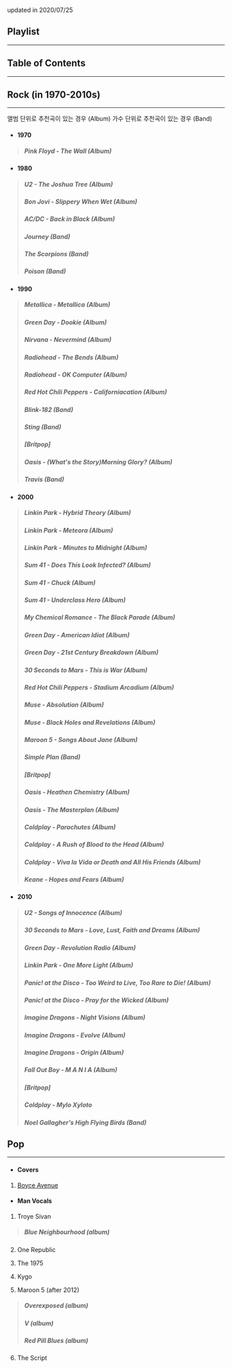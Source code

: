 updated in 2020/07/25

## Playlist 
____

## Table of Contents
_____

## Rock (in 1970-2010s)
---
앨범 단위로 추천곡이 있는 경우 (Album) 
가수 단위로 추천곡이 있는 경우 (Band)
  
* #### 1970
> ##### Pink Floyd - The Wall (Album)

* #### 1980

> ##### U2 - The Joshua Tree (Album)
> ##### Bon Jovi - Slippery When Wet (Album)
> ##### AC/DC - Back in Black (Album)
> ##### Journey (Band)
> ##### The Scorpions (Band)
> ##### Poison (Band)

* #### 1990
> ##### Metallica - Metallica (Album)
> ##### Green Day - Dookie (Album)
> ##### Nirvana - Nevermind (Album)
> ##### Radiohead - The Bends (Album)
> ##### Radiohead - OK Computer (Album)
> ##### Red Hot Chili Peppers - Californiacation (Album)
> ##### Blink-182 (Band)
> ##### Sting (Band)
> ##### __[Britpop]__ 
> ##### Oasis - (What's the Story)Morning Glory? (Album)
> ##### Travis (Band)

* #### 2000
> ##### Linkin Park - Hybrid Theory (Album)
> ##### Linkin Park - Meteora (Album)
> ##### Linkin Park - Minutes to Midnight (Album)
> ##### Sum 41 - Does This Look Infected? (Album)
> ##### Sum 41 - Chuck (Album)
> ##### Sum 41 - Underclass Hero (Album)
> ##### My Chemical Romance - The Black Parade (Album)
> ##### Green Day - American Idiot (Album)
> ##### Green Day - 21st Century Breakdown (Album)
> ##### 30 Seconds to Mars - This is War (Album)
> ##### Red Hot Chili Peppers - Stadium Arcadium (Album)
> ##### Muse - Absolution (Album)
> ##### Muse - Black Holes and Revelations (Album)
> ##### Maroon 5 - Songs About Jane (Album)
> ##### Simple Plan (Band)
> 
> ##### __[Britpop]__ 
> ##### Oasis - Heathen Chemistry (Album)
> ##### Oasis - The Masterplan (Album)
> ##### Coldplay - Parachutes (Album)
> ##### Coldplay - A Rush of Blood to the Head (Album)
> ##### Coldplay - Viva la Vida or Death and All His Friends (Album)
> ##### Keane - Hopes and Fears (Album)
> 
* #### 2010
> ##### U2 - Songs of Innocence (Album)
> ##### 30 Seconds to Mars - Love, Lust, Faith and Dreams (Album)
> ##### Green Day - Revolution Radio (Album)
> ##### Linkin Park - One More Light (Album)
> ##### Panic! at the Disco - Too Weird to Live, Too Rare to Die! (Album)
> ##### Panic! at the Disco - Pray for the Wicked (Album)
> ##### Imagine Dragons - Night Visions (Album)
> ##### Imagine Dragons - Evolve (Album)
> ##### Imagine Dragons - Origin (Album)
> ##### Fall Out Boy - M A N I A (Album)
> ##### __[Britpop]__ 
> ##### Coldplay - Mylo Xyloto
> ##### Noel Gallagher's High Flying Birds (Band)

## Pop
---

* #### Covers
1. [Boyce Avenue](https://www.youtube.com/watch?v=uzgp65UnPxA)

* #### Man Vocals
1. Troye Sivan
> ##### Blue Neighbourhood (album)

2. One Republic

3. The 1975

4. Kygo

5. Maroon 5 (after 2012)
> ##### Overexposed (album)
> ##### V (album)
> ##### Red Pill Blues (album)

6. The Script
